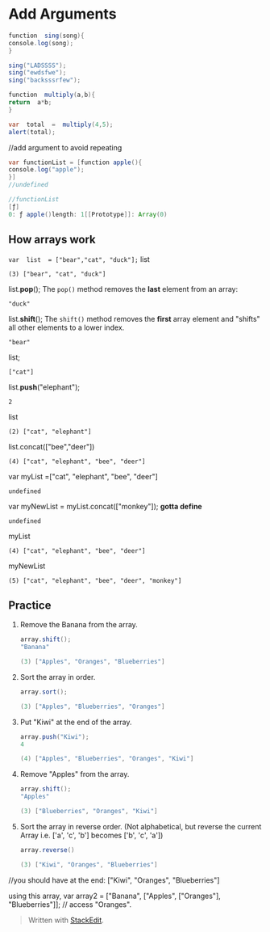 # Add Arguments
```java
function  sing(song){
console.log(song);
}

sing("LADSSSS");
sing("ewdsfwe");
sing("backsssrfew");
```
```java
function  multiply(a,b){
return  a*b;
}

var  total  =  multiply(4,5);
alert(total);
```
//add argument to avoid repeating
```java
var functionList = [function apple(){
console.log("apple");
}]
//undefined

//functionList
[ƒ]
0: ƒ apple()length: 1[[Prototype]]: Array(0)
```
## How arrays work
```var  list  = ["bear","cat", "duck"];```
list
```
(3) ["bear", "cat", "duck"]
```
list.**pop**();
The `pop()` method removes the **last** element from an array:

```
"duck"
```
list.**shift**();
The `shift()` method removes the **first** array element and "shifts" all other elements to a lower index.
```
"bear"
```
list;
```
["cat"]
```
list.**push**("elephant");
```
2
```
list
```
(2) ["cat", "elephant"]
```
list.concat(["bee","deer"])
```
(4) ["cat", "elephant", "bee", "deer"]
```

var myList =["cat", "elephant", "bee", "deer"]
```
undefined
```
var myNewList = myList.concat(["monkey"]);
 **gotta define**
```
undefined
```
myList
```
(4) ["cat", "elephant", "bee", "deer"]
```
myNewList
```
(5) ["cat", "elephant", "bee", "deer", "monkey"]
```
## Practice
1. Remove the Banana from the array.
	 ```java
	 array.shift();
	 "Banana"

	(3) ["Apples", "Oranges", "Blueberries"]
	 ```

2. Sort the array in order.
	 ```java
	 array.sort();
	 
	(3) ["Apples", "Blueberries", "Oranges"]
	 ```

3. Put "Kiwi" at the end of the array.
	 ```java
	 array.push("Kiwi");
	4

	(4) ["Apples", "Blueberries", "Oranges", "Kiwi"]
	 ```

4. Remove "Apples" from the array.
	 ```java
	 array.shift();
	"Apples"

	(3) ["Blueberries", "Oranges", "Kiwi"]
	 ```

6. Sort the array in reverse order. (Not alphabetical, but reverse
the current Array i.e. ['a', 'c', 'b'] becomes ['b', 'c', 'a'])
	 ```java
	 array.reverse()
	 
	(3) ["Kiwi", "Oranges", "Blueberries"]
	 ```

//you should have at the end:
["Kiwi", "Oranges", "Blueberries"]

using this array,
var array2 = ["Banana", ["Apples", ["Oranges"], "Blueberries"]];
// access "Oranges".

> Written with [StackEdit](https://stackedit.io/).
<!--stackedit_data:
eyJoaXN0b3J5IjpbMTU5MDUzOTc5OSwtMzQzNjIyNjA1LDgyMj
EyNDQ1NSwtMTMyNTE3MjM4Miw1MzkyMDU2MjldfQ==
-->